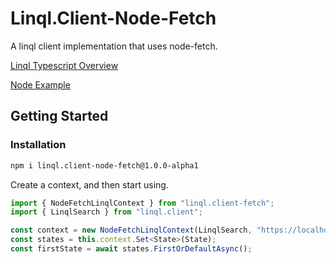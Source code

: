 # Linql.Client-Node-Fetch

A linql client implementation that uses node-fetch. 

[Linql Typescript Overview]("../../../../README.md)

[Node Example](../../examples/node/)

## Getting Started 

### Installation

```bash
npm i linql.client-node-fetch@1.0.0-alpha1
```

Create a context, and then start using.

```typescript
import { NodeFetchLinqlContext } from "linql.client-fetch";
import { LinqlSearch } from "linql.client";

const context = new NodeFetchLinqlContext(LinqlSearch, "https://localhost:7113", { this: this });
const states = this.context.Set<State>(State);
const firstState = await states.FirstOrDefaultAsync();
```
